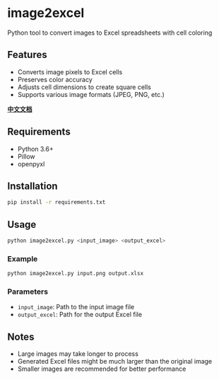 # image2excel

Python tool to convert images to Excel spreadsheets with cell coloring

## Features
- Converts image pixels to Excel cells
- Preserves color accuracy
- Adjusts cell dimensions to create square cells
- Supports various image formats (JPEG, PNG, etc.)

**[中文文档](README_zh.md)**

## Requirements
- Python 3.6+
- Pillow
- openpyxl

## Installation
```bash
pip install -r requirements.txt
```

## Usage

```bash
python image2excel.py <input_image> <output_excel>
```

### Example

```bash
python image2excel.py input.png output.xlsx
```

### Parameters

- `input_image`: Path to the input image file
- `output_excel`: Path for the output Excel file

## Notes

- Large images may take longer to process
- Generated Excel files might be much larger than the original image
- Smaller images are recommended for better performance